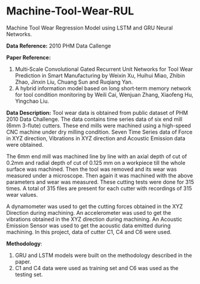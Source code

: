 # Machine-Tool-Wear-RUL

Machine Tool Wear Regression Model using LSTM and GRU Neural Networks.

**Data Reference:** 2010 PHM Data Callenge

**Paper Reference:**
  1. Multi‐Scale Convolutional Gated Recurrent Unit Networks for Tool Wear Prediction in Smart Manufacturing by Weixin Xu, Huihui Miao, Zhibin Zhao, Jinxin Liu, Chuang Sun and Ruqiang Yan.
  2. A hybrid information model based on long short‐term memory network for tool condition monitoring by Weili Cai, Wenjuan Zhang, Xiaofeng Hu, Yingchao Liu.

**Data Description:**
  Tool wear data is obtained from public dataset of PHM 2010 Data Challenge. The data contains time series data of six end mill (6mm 3-flute) cutters. These end mills were machined using a high-speed CNC machine under dry milling condition. Seven Time Series data of Force in XYZ direction, Vibrations in XYZ direction and Acoustic Emission data were obtained.
  
The 6mm end mill was machined line by line with an axial depth of cut of 0.2mm and radial depth of cut of 0.125 mm on a workpiece till the whole surface was machined. Then the tool was removed and its wear was measured under a microscope. Then again it was machined with the above parameters and wear was measured. These cutting tests were done for 315 times. A total of 315 files are present for each cutter with recordings of 315 wear values.

A dynamometer was used to get the cutting forces obtained in the XYZ Direction during machining. An accelerometer was used to get the vibrations obtained in the XYZ direction during machining. An Acoustic Emission Sensor was used to get the acoustic data emitted during machining. In this project, data of cutter C1, C4 and C6 were used.

**Methodology**:
  1. GRU and LSTM models were built on the methodology described in the paper.
  2. C1 and C4 data were used as training set and C6 was used as the testing set.
